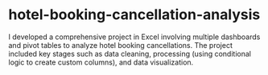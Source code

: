 # hotel-booking-cancellation-analysis
I developed a comprehensive project in Excel involving multiple dashboards and pivot tables to analyze hotel booking cancellations. The project included key stages such as data cleaning, processing (using conditional logic to create custom columns), and data visualization.
